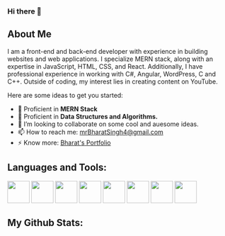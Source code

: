 ### Hi there 👋

<h2>About Me</h2>

I am a front-end and back-end developer with experience in building websites and web applications. I specialize MERN stack, along with an expertise in JavaScript, HTML, CSS, and React. Additionally, I have professional experience in working with C#, Angular, WordPress, C and C++.
Outside of coding, my interest lies in creating content on YouTube.

Here are some ideas to get you started:

- 🔭 Proficient in <b>MERN Stack</b>
- 🌱 Proficient in <b>Data Structures and Algorithms.</b>
- 👯 I’m looking to collaborate on some cool and auesome ideas.
- 📫 How to reach me: <a href="mrBharatSingh4@gmail.com">mrBharatSingh4@gmail.com</a>
- ⚡ Know more: <a href="https://mrbharatsingh.github.io/mrBharatSingh/">Bharat's Portfolio</a>

<h2>Languages and Tools:</h2>
   <div>
        <img src="https://cdn-icons-png.flaticon.com/512/732/732212.png" alt="" style="width: 50px;height: 50px;">
        <img src="https://cdn-icons-png.flaticon.com/512/732/732190.png" alt="" style="width: 50px;height: 50px;">
        <img src="https://cdn-icons-png.flaticon.com/512/5968/5968292.png" alt="" style="width: 50px;height: 50px;">
        <img src="https://cdn-icons-png.flaticon.com/512/919/919851.png" alt="" style="width: 50px;height: 50px;">
        <img src="https://cdn-icons-png.flaticon.com/512/919/919825.png" alt="" style="width: 50px;height: 50px;">
        <img src="https://uxwing.com/wp-content/themes/uxwing/download/10-brands-and-social-media/expressjs.png" alt="" style="width: 50px;height: 50px;">
        <img src="https://cdn.icon-icons.com/icons2/2415/PNG/512/mongodb_original_wordmark_logo_icon_146425.png" alt="" style="width: 50px;height: 50px;">
        <img src="https://res.cloudinary.com/postman/image/upload/t_team_logo/v1629869194/team/2893aede23f01bfcbd2319326bc96a6ed0524eba759745ed6d73405a3a8b67a8" alt="" style="width: 50px;height: 50px;">
  </div>
  
  <h2>My Github Stats:</h2>
   <div>
      
  </div>
